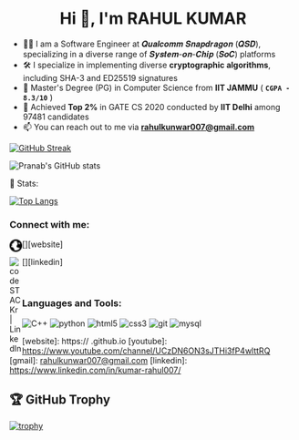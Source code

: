 <h1 align="center"><b>Hi 👋, I'm RAHUL KUMAR</b></h1>


- 👨‍💻 I am a Software Engineer at 𝑸𝒖𝒂𝒍𝒄𝒐𝒎𝒎 𝑺𝒏𝒂𝒑𝒅𝒓𝒂𝒈𝒐𝒏 (𝑸𝑺𝑫), specializing in a diverse range of 𝑺𝒚𝒔𝒕𝒆𝒎-𝒐𝒏-𝑪𝒉𝒊𝒑 (𝑺𝒐𝑪) platforms
- 🛠 I specialize in implementing diverse **cryptographic algorithms**, including SHA-3 and ED25519 signatures
- 💊 Master's Degree (PG) in Computer Science from **IIT JAMMU** ( **`CGPA - 8.3/10`** )
- 🔑 Achieved **Top 2%** in GATE CS 2020 conducted by **IIT Delhi** among 97481 candidates
- 📫 You can reach out to me via  **rahulkunwar007@gmail.com**

 [![GitHub Streak](http://github-readme-streak-stats.herokuapp.com?user=Rahulkunwar007&theme=outrun&date_format=M%20j%5B%2C%20Y%5D)](https://git.io/streak-stats)

![Pranab's GitHub stats](https://github-readme-stats.vercel.app/api?username=Rahulkunwar007&theme=tokyonight)


 📶 Stats:<br>
<!--  TOP LANGUAGES STATISTICS -->
 [![Top Langs](https://github-readme-stats.vercel.app/api/top-langs/?username=Rahulkunwar007&theme=dark&layout=compact&align=right&width=40%)](https://github.com/anuraghazra/github-readme-stats)
 
### Connect with me:

[<img align="left" alt="codeSTACKr.com" width="22px" src="https://raw.githubusercontent.com/iconic/open-iconic/master/svg/globe.svg" />][website]

[<img align="left" alt="codeSTACKr | LinkedIn" width="22px" src="https://cdn.jsdelivr.net/npm/simple-icons@v3/icons/linkedin.svg" />][linkedin]


<br />


### Languages and Tools:



<p align="left">
<img src="https://i.pinimg.com/originals/99/f8/87/99f887833c475448723d3c9ac16c179b.png" alt="C++" width="40" height="40"/> 
<img src="https://cdn3.iconfinder.com/data/icons/logos-and-brands-adobe/512/267_Python-512.png" alt="python" width="40" height="40"/> 
<img src="https://upload.wikimedia.org/wikipedia/commons/thumb/6/61/HTML5_logo_and_wordmark.svg/512px-HTML5_logo_and_wordmark.svg.png" alt="html5" height="40"/> 
<img src="https://upload.wikimedia.org/wikipedia/commons/thumb/d/d5/CSS3_logo_and_wordmark.svg/1200px-CSS3_logo_and_wordmark.svg.png" alt="css3" height="40"/> 

<img src="https://www.vectorlogo.zone/logos/git-scm/git-scm-icon.svg" alt="git" width="40" height="40"/> 
<img src="https://i.pinimg.com/originals/50/f1/58/50f1582a95bdac10f1c3fa295c8b947b.png" alt="mysql" width="40" height="40"/>

</p>

 

[website]: https:// .github.io
[youtube]: https://www.youtube.com/channel/UCzDN6ON3sJTHi3fP4wlttRQ
[gmail]: rahulkunwar007@gmail.com
[linkedin]: https://www.linkedin.com/in/kumar-rahul007/


## 🏆 GitHub Trophy
[![trophy](https://github-profile-trophy.vercel.app/?username=PranabNandy&column=5&theme=matrix)](https://github-profile-trophy.vercel.app/?username=PranabNandy&column=5)


